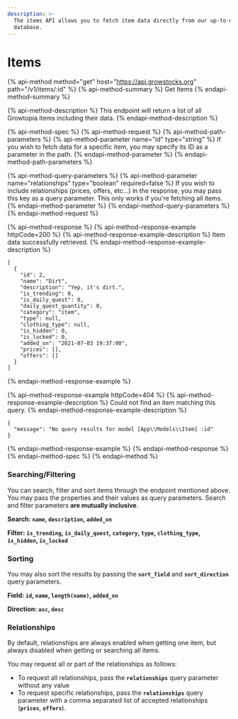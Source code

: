 ```yaml
---
description: >-
  The items API allows you to fetch item data directly from our up-to-date
  database.
---
```


# Items

{% api-method method="get" host="https://api.growstocks.org" path="/v1/items/:id" %}
{% api-method-summary %}
Get Items
{% endapi-method-summary %}

{% api-method-description %}
This endpoint will return a list of all Growtopia items including their data.
{% endapi-method-description %}

{% api-method-spec %}
{% api-method-request %}
{% api-method-path-parameters %}
{% api-method-parameter name="id" type="string" %}
If you wish to fetch data for a specific item, you may specify its ID as a parameter in the path. 
{% endapi-method-parameter %}
{% endapi-method-path-parameters %}

{% api-method-query-parameters %}
{% api-method-parameter name="relationships" type="boolean" required=false %}
If you wish to include relationships \(prices, offers, etc...\) in the response, you may pass this key as a query parameter. This only works if you're fetching all items.
{% endapi-method-parameter %}
{% endapi-method-query-parameters %}
{% endapi-method-request %}

{% api-method-response %}
{% api-method-response-example httpCode=200 %}
{% api-method-response-example-description %}
Item data successfully retrieved.
{% endapi-method-response-example-description %}

```
[
  {
    "id": 2,
    "name": "Dirt",
    "description": "Yep, it's dirt.",
    "is_trending": 0,
    "is_daily_quest": 0,
    "daily_quest_quantity": 0,
    "category": "item",
    "type": null,
    "clothing_type": null,
    "is_hidden": 0,
    "is_locked": 0,
    "added_on": "2021-07-03 19:37:00",
    "prices": [],
    "offers": []
  }
]
```
{% endapi-method-response-example %}

{% api-method-response-example httpCode=404 %}
{% api-method-response-example-description %}
Could not find an item matching this query.
{% endapi-method-response-example-description %}

```
{
  "message": "No query results for model [App\\Models\\Item] :id"
}
```
{% endapi-method-response-example %}
{% endapi-method-response %}
{% endapi-method-spec %}
{% endapi-method %}

### Searching/Filtering

You can search, filter and sort items through the endpoint mentioned above. You may pass the properties and their values as query parameters. Search and filter parameters **are mutually inclusive**.

**Search: `name`, `description`, `added_on`**

**Filter: `is_trending`, `is_daily_quest`, `category`, `type`, `clothing_type`, `is_hidden`, `is_locked`**

### **Sorting**

You may also sort the results by passing the **`sort_field`** and **`sort_direction`** query parameters.

**Field: `id`, `name`, `length(name)`, `added_on`**

**Direction: `asc`, `desc`**

### Relationships

By default, relationships are always enabled when getting one item, but always disabled when getting or searching all items.

You may request all or part of the relationships as follows:

* To request all relationships, pass the **`relationships`** query parameter without any value
* To request specific relationships, pass the **`relationships`** query parameter with a comma separated list of accepted relationships \(**`prices`**, **`offers`**\).

